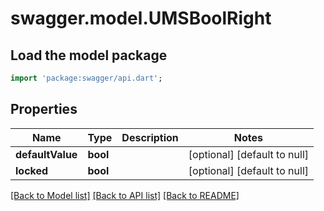 # swagger.model.UMSBoolRight

## Load the model package
```dart
import 'package:swagger/api.dart';
```

## Properties
Name | Type | Description | Notes
------------ | ------------- | ------------- | -------------
**defaultValue** | **bool** |  | [optional] [default to null]
**locked** | **bool** |  | [optional] [default to null]

[[Back to Model list]](../README.md#documentation-for-models) [[Back to API list]](../README.md#documentation-for-api-endpoints) [[Back to README]](../README.md)


